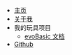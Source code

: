 * [主页](/)
* [关于我](about)
* 我的玩具项目
    * [evoBasic 文档](evobasic-doc)
* [Github](https://github.com/Yoorkin)